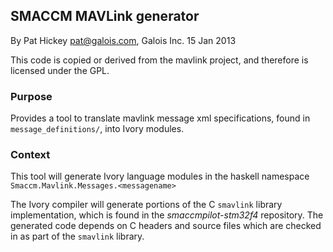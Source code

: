 ## SMACCM MAVLink generator ##

By Pat Hickey <pat@galois.com>, Galois Inc. 15 Jan 2013

This code is copied or derived from the mavlink project, and therefore is
licensed under the GPL.

### Purpose ###

Provides a tool to translate mavlink message xml specifications, found in
`message_definitions/`, into Ivory modules.

### Context ###

This tool will generate Ivory language modules in the haskell namespace
`Smaccm.Mavlink.Messages.<messagename>`

The Ivory compiler will generate portions of the C `smavlink` library
implementation, which is found in the *smaccmpilot-stm32f4* repository.  The
generated code depends on C headers and source files which are checked in as
part of the `smavlink` library.

